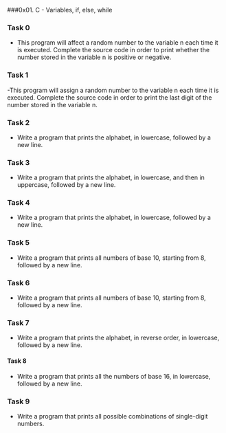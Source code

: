 ###0x01. C - Variables, if, else, while
### Task 0
- This program will affect a random number to the variable n each time it is executed. Complete the source code in order to print whether the number stored in the variable n is positive or negative.
### Task 1
-This program will assign a random number to the variable n each time it is executed. Complete the source code in order to print the last digit of the number stored in the variable n.
### Task 2
- Write a program that prints the alphabet, in lowercase, followed by a new line.
### Task 3
- Write a program that prints the alphabet, in lowercase, and then in uppercase, followed by a new line.
### Task 4
- Write a program that prints the alphabet, in lowercase, followed by a new line.
### Task 5
- Write a program that prints all numbers of base 10, starting from 8, followed by a new line.
### Task 6
- Write a program that prints all numbers of base 10, starting from 8, followed by a new line.
### Task 7
 - Write a program that prints the alphabet, in reverse order, in lowercase, followed by a new line.
#### Task 8
 - Write a program that prints all the numbers of base 16, in lowercase, followed by a new line.
### Task 9
- Write a program that prints all possible combinations of single-digit numbers.
